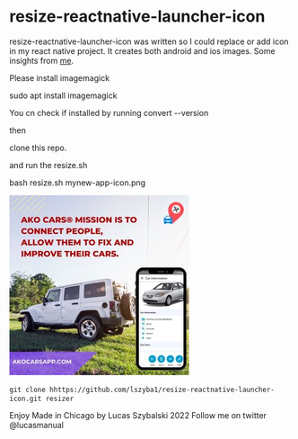 # resize-reactnative-launcher-icon

resize-reactnative-launcher-icon was written so I could replace or add icon in my react native project. It creates both android and ios images. Some insights from [me](http://wwwhww.news/u/cwSNkeLNXf).

Please install imagemagick

sudo apt install imagemagick

You cn check if installed by running 
convert --version

then

clone this repo.

and run the resize.sh

bash resize.sh mynew-app-icon.png


![akocarsapp.com](image.png)

```
git clone hhttps://github.com/lszyba1/resize-reactnative-launcher-icon.git resizer
```

Enjoy
Made in Chicago by Lucas Szybalski 2022
Follow me on twitter @lucasmanual
